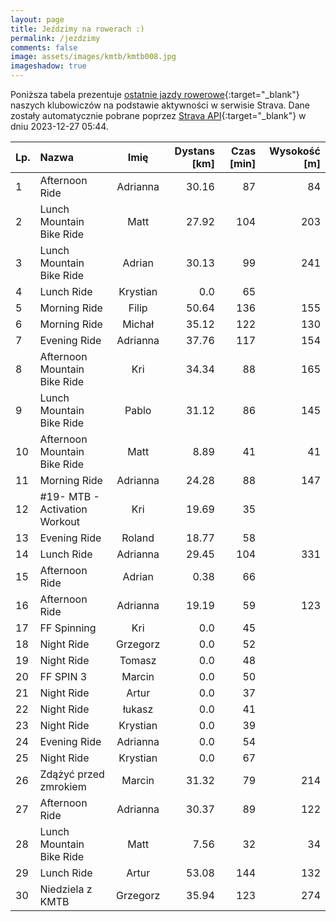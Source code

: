 ```yaml
---
layout: page
title: Jeździmy na rowerach :)
permalink: /jezdzimy
comments: false
image: assets/images/kmtb/kmtb008.jpg
imageshadow: true
---
```


Poniższa tabela prezentuje [ostatnie jazdy rowerowe](https://www.strava.com/clubs/336381){:target="_blank"} naszych klubowiczów na podstawie aktywności w serwisie Strava. Dane zostały automatycznie pobrane poprzez [Strava API](https://developers.strava.com/docs/reference/#api-Clubs-getClubActivitiesById){:target="_blank"} w dniu 2023-12-27 05:44.

Lp. | Nazwa | Imię | Dystans [km] | Czas [min] | Wysokość [m]
:--- | :--- | :---: | ---: | ---: | ---:
1|Afternoon Ride|Adrianna|30.16|87|84
2|Lunch Mountain Bike Ride|Matt|27.92|104|203
3|Lunch Mountain Bike Ride|Adrian|30.13|99|241
4|Lunch Ride|Krystian|0.0|65|
5|Morning Ride|Filip|50.64|136|155
6|Morning Ride|Michał|35.12|122|130
7|Evening Ride|Adrianna|37.76|117|154
8|Afternoon Mountain Bike Ride|Kri|34.34|88|165
9|Lunch Mountain Bike Ride|Pablo|31.12|86|145
10|Afternoon Mountain Bike Ride|Matt|8.89|41|41
11|Morning Ride|Adrianna|24.28|88|147
12|#19- MTB - Activation Workout|Kri|19.69|35|
13|Evening Ride|Roland|18.77|58|
14|Lunch Ride|Adrianna|29.45|104|331
15|Afternoon Ride|Adrian|0.38|66|
16|Afternoon Ride|Adrianna|19.19|59|123
17|FF Spinning|Kri|0.0|45|
18|Night Ride|Grzegorz|0.0|52|
19|Night Ride|Tomasz|0.0|48|
20|FF SPIN 3|Marcin|0.0|50|
21|Night Ride|Artur|0.0|37|
22|Night Ride|łukasz|0.0|41|
23|Night Ride|Krystian|0.0|39|
24|Evening Ride|Adrianna|0.0|54|
25|Night Ride|Krystian|0.0|67|
26|Zdążyć przed zmrokiem|Marcin|31.32|79|214
27|Afternoon Ride|Adrianna|30.37|89|122
28|Lunch Mountain Bike Ride|Matt|7.56|32|34
29|Lunch Ride|Artur|53.08|144|132
30|Niedziela z KMTB|Grzegorz|35.94|123|274
